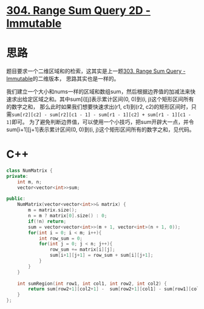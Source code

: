 # [304. Range Sum Query 2D - Immutable](https://leetcode.com/problems/range-sum-query-2d-immutable/)
# 思路
题目要求一个二维区域和的检索，这其实是上一题[303. Range Sum Query - Immutable](https://github.com/ShusenTang/LeetCode/blob/master/solutions/303.%20Range%20Sum%20Query%20-%20Immutable.md)的二维版本，
思路其实也是一样的。

我们建立一个大小和nums一样的区域和数组sum，然后根据边界值的加减法来快速求出给定区域之和。其中sum[i][j]表示累计区间(0, 0)到(i, j)这个矩形区间所有的数字之和，
那么此时如果我们想要快速求出(r1, c1)到(r2, c2)的矩形区间时，只需`sum[r2][c2] - sum[r2][c1 - 1] - sum[r1 - 1][c2] + sum[r1 - 1][c1 - 1]`即可。
为了避免判断边界值，可以使用一个小技巧，把sum开辟大一点，并令sum[i+1][j+1]表示累计区间(0, 0)到(i, j)这个矩形区间所有的数字之和，见代码。

# C++
``` C++
class NumMatrix {
private:
    int m, n;
    vector<vector<int>>sum;
    
public:
    NumMatrix(vector<vector<int>>& matrix) {
        m = matrix.size();
        n = m ? matrix[0].size() : 0;
        if(!n) return;
        sum = vector<vector<int>>(m + 1, vector<int>(n + 1, 0));
        for(int i = 0; i < m; i++){
            int row_sum = 0;
            for(int j = 0; j < n; j++){
                row_sum += matrix[i][j];
                sum[i+1][j+1] = row_sum + sum[i][j+1];
            }
        }
    }
    
    int sumRegion(int row1, int col1, int row2, int col2) {
        return sum[row2+1][col2+1] -  sum[row2+1][col1] - sum[row1][col2+1] + sum[row1][col1];
    }
};
```
